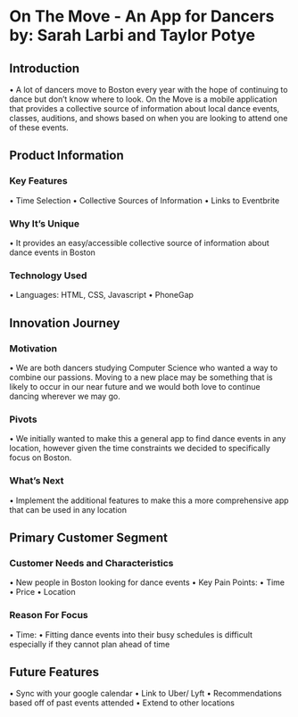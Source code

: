 # On The Move - An App for Dancers by: Sarah Larbi and Taylor Potye


## Introduction
• A lot of dancers move to Boston every year with the hope of continuing to dance but don’t know where to look. On the Move is a mobile application that provides a collective source of information about local dance events, classes, auditions, and shows based on when you are looking to attend one of these events.


## Product Information
### Key Features
• Time Selection
• Collective Sources of Information • Links to Eventbrite
### Why It’s Unique
• It provides an easy/accessible collective source of information about dance events in Boston
### Technology Used
• Languages: HTML, CSS, Javascript • PhoneGap

## Innovation Journey
### Motivation
• We are both dancers studying Computer Science who wanted a way to combine our passions. Moving to a new place may be something that is likely to occur in our near future and we would both love to continue dancing wherever we may go.
### Pivots
• We initially wanted to make this a general app to find dance events in any location, however given the time constraints we decided to specifically focus on Boston.
### What’s Next
• Implement the additional features to make this a more comprehensive app that can be used in any location

## Primary Customer Segment
### Customer Needs and Characteristics
• New people in Boston looking for dance events
• Key Pain Points:
• Time
• Price
• Location
### Reason For Focus
• Time:
• Fitting dance events into their busy
schedules is difficult especially if they cannot plan ahead of time

 ## Future Features
• Sync with your google calendar
• Link to Uber/ Lyft
• Recommendations based off of past events attended • Extend to other locations
